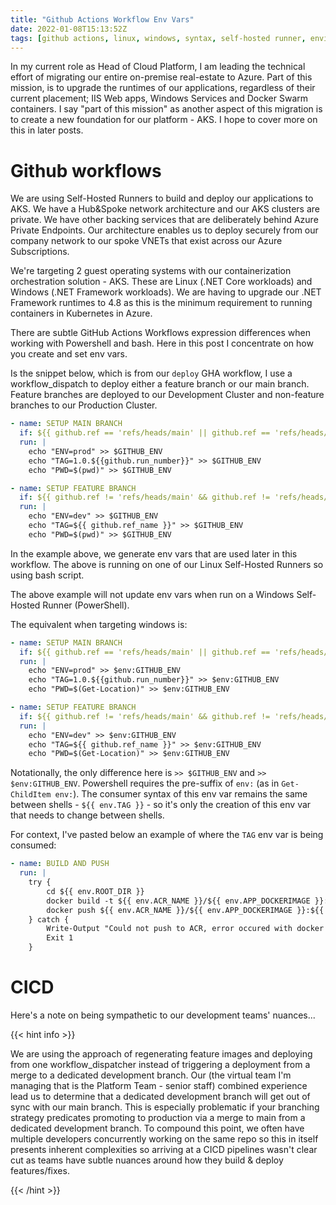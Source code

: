 ```yaml
---
title: "Github Actions Workflow Env Vars"
date: 2022-01-08T15:13:52Z
tags: [github actions, linux, windows, syntax, self-hosted runner, environment variables, workflow, cicd]
---
```


In my current role as Head of Cloud Platform, I am leading the technical effort of migrating our entire on-premise real-estate to Azure.  Part of this mission, is to upgrade the runtimes of our applications, regardless of their current placement; IIS Web apps, Windows Services and Docker Swarm containers.  I say "part of this mission" as another aspect of this migration is to create a new foundation for our platform - AKS.  I hope to cover more on this in later posts.

# Github workflows

We are using Self-Hosted Runners to build and deploy our applications to AKS.  We have a Hub&Spoke network architecture and our AKS clusters are private.  We have other backing services that are deliberately behind Azure Private Endpoints.  Our architecture enables us to deploy securely from our company network to our spoke VNETs that exist across our Azure Subscriptions.

We're targeting 2 guest operating systems with our containerization orchestration solution - AKS.  These are Linux (.NET Core workloads) and Windows (.NET Framework workloads).  We are having to upgrade our .NET Framework runtimes to 4.8 as this is the minimum requirement to running containers in Kubernetes in Azure.

There are subtle GitHub Actions Workflows expression differences when working with Powershell and bash.  Here in this post I concentrate on how you create and set env vars.

Is the snippet below, which is from our `deploy` GHA workflow, I use a workflow_dispatch to deploy either a feature branch or our main branch.  Feature branches are deployed to our Development Cluster and non-feature branches to our Production Cluster.

```yml
- name: SETUP MAIN BRANCH
  if: ${{ github.ref == 'refs/heads/main' || github.ref == 'refs/heads/master' }}
  run: |    
    echo "ENV=prod" >> $GITHUB_ENV        
    echo "TAG=1.0.${{github.run_number}}" >> $GITHUB_ENV       
    echo "PWD=$(pwd)" >> $GITHUB_ENV        

- name: SETUP FEATURE BRANCH
  if: ${{ github.ref != 'refs/heads/main' && github.ref != 'refs/heads/master' }}
  run: |
    echo "ENV=dev" >> $GITHUB_ENV        
    echo "TAG=${{ github.ref_name }}" >> $GITHUB_ENV
    echo "PWD=$(pwd)" >> $GITHUB_ENV        
```

In the example above, we generate env vars that are used later in this workflow.  The above is running on one of our Linux Self-Hosted Runners so using bash script.

The above example will not update env vars when run on a Windows Self-Hosted Runner (PowerShell).

The equivalent when targeting windows is:

```yml
- name: SETUP MAIN BRANCH
  if: ${{ github.ref == 'refs/heads/main' || github.ref == 'refs/heads/master' }}
  run: |        
    echo "ENV=prod" >> $env:GITHUB_ENV        
    echo "TAG=1.0.${{github.run_number}}" >> $env:GITHUB_ENV       
    echo "PWD=$(Get-Location)" >> $env:GITHUB_ENV        

- name: SETUP FEATURE BRANCH
  if: ${{ github.ref != 'refs/heads/main' && github.ref != 'refs/heads/master' }}
  run: |
    echo "ENV=dev" >> $env:GITHUB_ENV        
    echo "TAG=${{ github.ref_name }}" >> $env:GITHUB_ENV
    echo "PWD=$(Get-Location)" >> $env:GITHUB_ENV        
```

Notationally, the only difference here is `>> $GITHUB_ENV` and `>> $env:GITHUB_ENV`.  Powershell requires the pre-suffix of `env:` (as in `Get-ChildItem env:`).  The consumer syntax of this env var remains the same between shells - `${{ env.TAG }}` - so it's only the creation of this env var that needs to change between shells.

For context, I've pasted below an example of where the `TAG` env var is being consumed:

```yml
- name: BUILD AND PUSH
  run: |
    try {
        cd ${{ env.ROOT_DIR }}   
        docker build -t ${{ env.ACR_NAME }}/${{ env.APP_DOCKERIMAGE }}:${{ env.TAG }} -f ${{ env.ROOT_DIR }}/${{ env.APP_DOCKERFILE }} .
        docker push ${{ env.ACR_NAME }}/${{ env.APP_DOCKERIMAGE }}:${{ env.TAG }}
    } catch {
        Write-Output "Could not push to ACR, error occured with docker build"
        Exit 1
    }        
```

# CICD

Here's a note on being sympathetic to our development teams' nuances...

{{< hint info >}}

We are using the approach of regenerating feature images and deploying from one workflow_dispatcher instead of triggering a deployment from a merge to a dedicated development branch. Our (the virtual team I'm managing that is the Platform Team - senior staff) combined experience lead us to determine that a dedicated development branch will get out of sync with our main branch.  This is especially problematic if your branching strategy predicates promoting to production via a merge to main from a dedicated development branch.  To compound this point, we often have multiple developers concurrently working on the same repo so this in itself presents inherent complexities so arriving at a CICD pipelines wasn't clear cut as teams have subtle nuances around how they build & deploy features/fixes.

{{< /hint >}}
